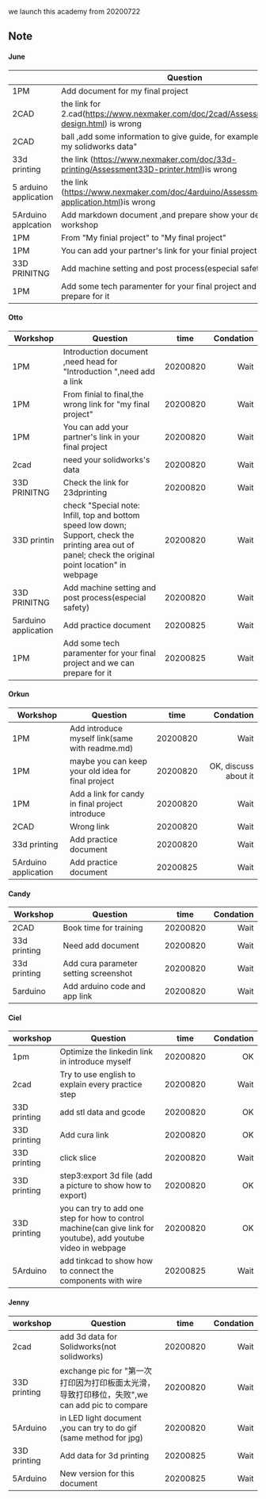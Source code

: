 we launch this academy from 20200722




## Note

#### June 

||    Question        | time           | Condation  |	
| ------------- | ------------- |:-------------:| -----:|
| 1PM| Add document for my final project     | 20200820 | OK |
| 2CAD| the link for 2.cad(https://www.nexmaker.com/doc/2cad/Assessment2CAD-design.html) is wrong  | 20200820   |   ok |
|2CAD | ball ,add some information to give guide, for example " reference my solidworks data" |20200820 |  OK|
|33d printing| the link  (https://www.nexmaker.com/doc/33d-printing/Assessment33D-printer.html)is wrong|20200820| OK|
|5 arduino application|  the link  (https://www.nexmaker.com/doc/4arduino/Assessment5Arduino-application.html)is wrong|20200820| OK|
|5Arduino applcation|  Add markdown document ,and prepare show your demo during workshop| 20200825| Wait|
|1PM|  From "My finial project" to "My final project"|20200825| Wait|
|1PM|  You can add your partner's link for your finial project|20200825| Wait|
|33D PRINITNG | Add machine setting and post process(especial safety)|20200825| Wait|
| 1PM| Add some tech paramenter for your final project and we can prepare for it |20200825| Wait|





#### Otto

| Workshop|    Question     | time           | Condation  |	
| -------------| ------------- |:-------------:| -----:|
|1PM |   Introduction document ,need head for "Introduction ",need add a link   | 20200820 | Wait |
| 1PM|   From finial to final,the wrong link for "my final project"  | 20200820 | Wait |
| 1PM|  You can add your partner's link in your final project   | 20200820 | Wait |
|2cad |  need your solidworks's data    | 20200820 | Wait |
|33D PRINITNG| Check the link for 23dprinting     | 20200820 | Wait |
|33D printin| check "Special note: Infill, top and bottom speed low down; Support, check the printing area out of panel; check the original point location" in webpage   | 20200820 | Wait |
|33D PRINITNG|Add machine setting and post process(especial safety)    | 20200820 | Wait |
| 5arduino application| Add  practice document  | 20200825 | Wait |
|1PM| Add some tech paramenter for your final project and we can prepare for it |20200825| Wait|




  
#### Orkun

|  Workshop|    Question        | time           | Condation  |	
| -------------| ------------- |:-------------:| -----:|
|1PM|Add introduce myself link(same with readme.md) | 20200820 | Wait |
|1PM|maybe you can keep your old idea for final project | 20200820 | OK, discuss about it |
|1PM|Add  a link for candy in final project introduce | 20200820 | Wait |
|2CAD|Wrong link  | 20200820 | Wait |
|33d printing|Add practice document | 20200820 | Wait |
|5Arduino application|Add  practice document  | 20200825 | Wait |



#### Candy
| Workshop |    Question        | time           | Condation  |	
| ------------- | ------------- |:-------------:| -----:|
|2CAD | Book time for training | 20200820 | Wait |
|33d printing| Need add  document | 20200820 | Wait |
|33d printing|Add cura parameter setting screenshot  | 20200820 | Wait |
|5arduino|Add arduino code and app link | 20200820 | Wait |



#### Ciel 
| workshop|   Question      | time           | Condation  |	
| ------------- | ------------- |:-------------:| -----:|
|1pm| Optimize the linkedin link in introduce myself|20200820| OK|
|2cad|  Try to use english to explain every practice step|20200820| Wait|
|33D printing|add stl data and gcode|20200820| OK|
|33D printing|Add cura link|20200820| OK|
|33D printing | click slice|20200820| Wait|
|33D printing | step3:export 3d file (add a picture to show how to export)|20200820| OK|
|33D printing| you can try to add one step for how to control machine(can give link for youtube), add youtube video in webpage |20200820| OK|
|5Arduino| add tinkcad to show how to connect the components with wire |20200825| Wait|



#### Jenny 
| workshop|    Question     | time           | Condation  |	
| ------------- | ------------- |:-------------:| -----:|
|2cad| add 3d data for Solidworks(not solidworks)|20200820| Wait|
|33D printing| exchange pic for "第一次打印因为打印板面太光滑，导致打印移位，失败",we can add pic to compare|20200820| Wait|
|5Arduino|in LED light document ,you can try to do gif (same method for jpg)|20200820| Wait|
|33D printing| Add data for 3d printing |20200825| Wait|
|5Arduino|New version for this document|20200825| Wait|






